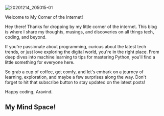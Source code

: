 


![20201214_205015-01](https://github.com/AravindSuresh97/AravindSuresh97.github.io/assets/138949012/4d3b53e4-d8f7-4e05-8144-d5b266ca3026)

Welcome to My Corner of the Internet!

Hey there! Thanks for dropping by my little corner of the internet. This blog is where I share my thoughts, musings, and discoveries on all things tech, coding, and beyond.

If you're passionate about programming, curious about the latest tech trends, or just love exploring the digital world, you're in the right place. From deep dives into machine learning to tips for mastering Python, you'll find a little something for everyone here.

So grab a cup of coffee, get comfy, and let's embark on a journey of learning, exploration, and maybe a few surprises along the way. Don't forget to hit that subscribe button to stay updated on the latest posts!

Happy coding,
Aravind.

## My Mind Space!

